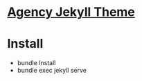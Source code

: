 # [Agency Jekyll Theme](https://github.com/raviriley/agency-jekyll-theme)

# Install
* bundle Install
* bundle exec jekyll serve

